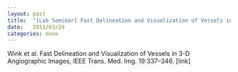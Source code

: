 ```yaml
---
layout: post
title:  "[Lab Seminar] Fast Delineation and Visualization of Vessels in 3-D Angiographic Images"
date:   2011/03/29
categories: none
---
```






Wink et al. Fast Delineation and Visualization of Vessels in 3-D Angiographic Images, IEEE Trans. Med. Img. 19:337–346. [link]





 

